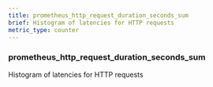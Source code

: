 ```yaml
---
title: prometheus_http_request_duration_seconds_sum
brief: Histogram of latencies for HTTP requests
metric_type: counter
---
```

### prometheus_http_request_duration_seconds_sum

Histogram of latencies for HTTP requests
